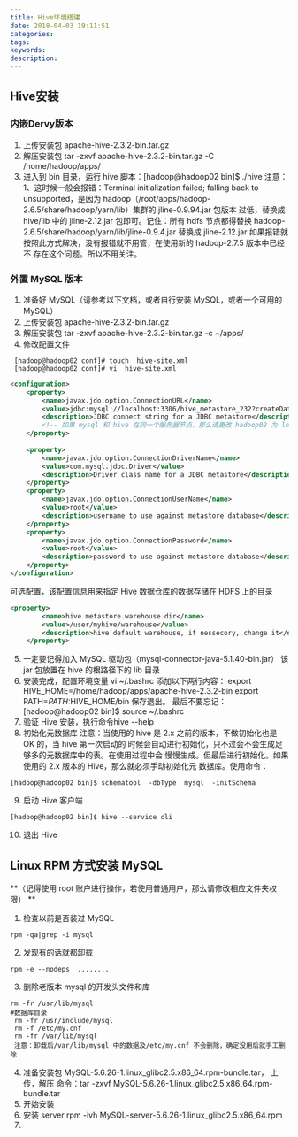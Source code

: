 ```yaml
---
title: Hive环境搭建
date: 2018-04-03 19:11:51
categories:
tags:
keywords:
description:
---
```

## Hive安装
### 内嵌Dervy版本
1. 上传安装包 apache-hive-2.3.2-bin.tar.gz 
2.  解压安装包 tar  -zxvf  apache-hive-2.3.2-bin.tar.gz  -C  /home/hadoop/apps/ 
3. 进入到 bin 目录，运行 hive 脚本：[hadoop@hadoop02 bin]$ ./hive 
         注意： 1、这时候一般会报错：Terminal initialization failed; falling back to unsupported，是因为 hadoop（/root/apps/hadoop-2.6.5/share/hadoop/yarn/lib）集群的 jline-0.9.94.jar 包版本 过低，替换成 hive/lib 中的 jline-2.12.jar 包即可。记住：所有 hdfs 节点都得替换 hadoop-2.6.5/share/hadoop/yarn/lib/jline-0.9.4.jar 替换成 jline-2.12.jar 如果报错就按照此方式解决，没有报错就不用管，在使用新的 hadoop-2.7.5 版本中已经不 存在这个问题。所以不用关注。 
### 外置 MySQL 版本 
1. 准备好 MySQL（请参考以下文档，或者自行安装 MySQL，或者一个可用的 MySQL） 
2. 上传安装包 apache-hive-2.3.2-bin.tar.gz 
3. 解压安装包 tar  -zxvf  apache-hive-2.3.2-bin.tar.gz  -c  ~/apps/ 
4. 修改配置文件 
 ```shell
  [hadoop@hadoop02 conf]# touch  hive-site.xml     
  [hadoop@hadoop02 conf]# vi  hive-site.xml 
  ````
```xml
<configuration> 
	<property> 
		<name>javax.jdo.option.ConnectionURL</name> 
		<value>jdbc:mysql://localhost:3306/hive_metastore_232?createDatabaseIfNotExist=true</value> 
		<description>JDBC connect string for a JDBC metastore</description> 
		<!-- 如果 mysql 和 hive 在同一个服务器节点，那么请更改 hadoop02 为 localhost  --> 
	</property> 
 
	<property> 
		<name>javax.jdo.option.ConnectionDriverName</name> 
		<value>com.mysql.jdbc.Driver</value> 
		<description>Driver class name for a JDBC metastore</description> 
	</property> 
	<property> 
		<name>javax.jdo.option.ConnectionUserName</name> 
		<value>root</value> 
		<description>username to use against metastore database</description> 
	</property> 
	<property> 
		<name>javax.jdo.option.ConnectionPassword</name> 
		<value>root</value> 
		<description>password to use against metastore database</description> 
	</property> 
</configuration> 
```
可选配置，该配置信息用来指定 Hive 数据仓库的数据存储在 HDFS 上的目录 
```xml
<property> 
		<name>hive.metastore.warehouse.dir</name> 
		<value>/user/myhive/warehouse</value> 
		<description>hive default warehouse, if nessecory, change it</description> 
	</property> 
```
5. 一定要记得加入 MySQL 驱动包（mysql-connector-java-5.1.40-bin.jar） 该 jar 包放置在 hive 的根路径下的 lib 目录 
6. 安装完成，配置环境变量 
         vi ~/.bashrc  添加以下两行内容：
        export HIVE_HOME=/home/hadoop/apps/apache-hive-2.3.2-bin 
        export PATH=$PATH:$HIVE_HOME/bin 保存退出。 
        最后不要忘记：[hadoop@hadoop02 bin]$ source  ~/.bashrc 
7.  验证 Hive 安装，执行命令hive --help
8.  初始化元数据库 
        注意：当使用的 hive 是 2.x 之前的版本，不做初始化也是 OK 的，当 hive 第一次启动的 时候会自动进行初始化，只不过会不会生成足够多的元数据库中的表。在使用过程中会 慢慢生成。但最后进行初始化。如果使用的 2.x 版本的 Hive，那么就必须手动初始化元 数据库。使用命令：
```shell
[hadoop@hadoop02 bin]$ schematool  -dbType  mysql  -initSchema 
```
 9. 启动 Hive 客户端 
```shell
[hadoop@hadoop02 bin]$ hive --service cli 
```
10. 退出 Hive 
## Linux RPM 方式安装 MySQL 
**（记得使用 root 账户进行操作，若使用普通用户，那么请修改相应文件夹权限） **
1.  检查以前是否装过 MySQL 
```shell
rpm -qa|grep -i mysql 
```
2.  发现有的话就都卸载 
```shell
rpm -e --nodeps  ........
```
3. 删除老版本 mysql 的开发头文件和库 
```shell
rm -fr /usr/lib/mysql     
#数据库目录
 rm -fr /usr/include/mysql       
 rm -f /etc/my.cnf 
 rm -fr /var/lib/mysql 
 注意：卸载后/var/lib/mysql 中的数据及/etc/my.cnf 不会删除，确定没用后就手工删除 
```
4.  准备安装包 MySQL-5.6.26-1.linux_glibc2.5.x86_64.rpm-bundle.tar， 上传，解压 命令：tar -zxvf MySQL-5.6.26-1.linux_glibc2.5.x86_64.rpm-bundle.tar 
5.  开始安装 
6.  安装 server  rpm -ivh MySQL-server-5.6.26-1.linux_glibc2.5.x86_64.rpm 
7. 
